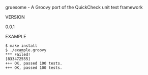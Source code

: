 gruesome - A Groovy port of the QuickCheck unit test framework

VERSION

0.0.1

EXAMPLE

	$ make install
	$ ./example.groovy
	*** Failed!
	[833472555]
	+++ OK, passed 100 tests.
	+++ OK, passed 100 tests.